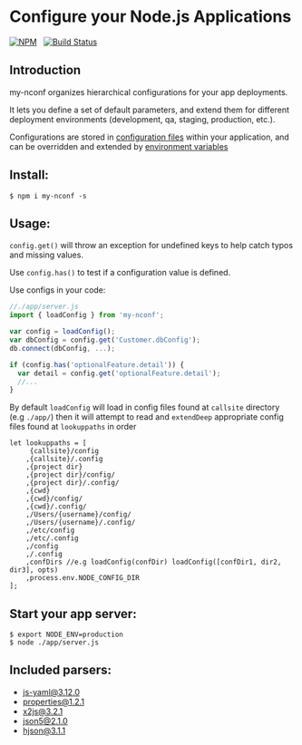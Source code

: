 # Configure your Node.js Applications

[![NPM](https://nodei.co/npm/my-nconf.svg?downloads=true&downloadRank=true)](https://nodei.co/npm/my-nconf/)&nbsp;&nbsp;
[![Build Status](https://travis-ci.org/giang12/node-config.svg?branch=master)](https://travis-ci.org/giang12/node-config)

## Introduction

my-nconf organizes hierarchical configurations for your app deployments.

It lets you define a set of default parameters,
and extend them for different deployment environments (development, qa, staging, production, etc.).

Configurations are stored in [configuration files](https://github.com/lorenwest/node-config/wiki/Configuration-Files) within your application, and can be overridden and extended by [environment variables](https://github.com/lorenwest/node-config/wiki/Environment-Variables)

## Install:

```shell
$ npm i my-nconf -s
```

## Usage:

`config.get()` will throw an exception for undefined keys to help catch typos and missing values.

Use `config.has()` to test if a configuration value is defined.

Use configs in your code:

```js
//./app/server.js
import { loadConfig } from 'my-nconf';

var config = loadConfig();
var dbConfig = config.get('Customer.dbConfig');
db.connect(dbConfig, ...);

if (config.has('optionalFeature.detail')) {
  var detail = config.get('optionalFeature.detail');
  //...
}
```

By default `loadConfig` will load in config files found at `callsite` directory (e.g `./app/`)
then it will attempt to read and `extendDeep` appropriate config files found at `lookuppaths` in order

```
let lookuppaths = [
	 {callsite}/config
	,{callsite}/.config
	,{project dir}
	,{project dir}/config/
	,{project dir}/.config/
	,{cwd}
	,{cwd}/config/
	,{cwd}/.config/
	,/Users/{username}/config/
	,/Users/{username}/.config/
	,/etc/config
	,/etc/.config
	,/config
	,/.config
	,confDirs //e.g loadConfig(confDir) loadConfig([confDir1, dir2, dir3], opts)
	,process.env.NODE_CONFIG_DIR
];
```

## Start your app server:

```shell
$ export NODE_ENV=production
$ node ./app/server.js
```

## Included parsers:

-   js-yaml@3.12.0
-   properties@1.2.1
-   x2js@3.2.1
-   json5@2.1.0
-   hjson@3.1.1
